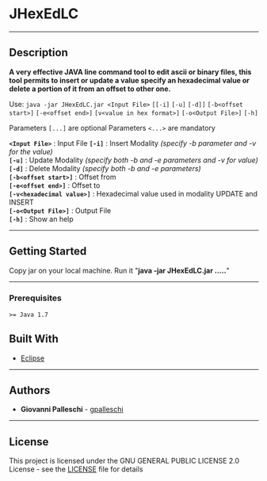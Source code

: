 # JHexEdLC

---
## Description

**A very effective JAVA line command tool to edit ascii or binary files, this tool permits to insert or update a value specify an hexadecimal value or delete a portion of it from an offset to other one.**

Use: `java -jar JHexEdLC.jar <Input File>` `[[-i]` `[-u]` `[-d]]` `[-b<offset start>]` `[-e<offset end>]` `[v<value in hex format>]` `[-o<Output File>]` `[-h]`

Parameters `[...]` are optional
Parameters `<...>` are mandatory

**`<Input File>`**               : Input File 
**`[-i]`**                       : Insert Modality *(specify -b parameter and -v for the value)*  
**`[-u]`**                       : Update Modality *(specify both -b and -e parameters and -v for value)*   
**`[-d]`**                       : Delete Modality *(specify both -b and -e parameters)*    
**`[-b<offset start>]`**         : Offset from  
**`[-e<offset end>]`**           : Offset to  
**`[-v<hexadecimal value>]`**    : Hexadecimal value used in modality UPDATE and INSERT    
**`[-o<Output File>]`**          : Output File  
**`[-h]`**                       : Show an help    

---
## Getting Started

Copy jar on your local machine. Run it "**java -jar JHexEdLC.jar .....**"

---
### Prerequisites

`>= Java 1.7`  

## Built With

* [Eclipse](https://www.eclipse.org/) 

---
## Authors

* **Giovanni Palleschi** - [gpalleschi](https://github.com/gpalleschi)

---
## License

This project is licensed under the GNU GENERAL PUBLIC LICENSE 2.0 License - see the [LICENSE](LICENSE) file for details
